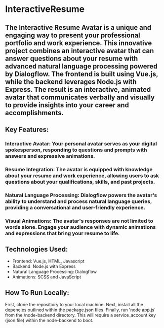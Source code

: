 # InteractiveResume
## The Interactive Resume Avatar is a unique and engaging way to present your professional portfolio and work experience. This innovative project combines an interactive avatar that can answer questions about your resume with advanced natural language processing powered by Dialogflow. The frontend is built using Vue.js, while the backend leverages Node.js with Express. The result is an interactive, animated avatar that communicates verbally and visually to provide insights into your career and accomplishments.

## Key Features:
### Interactive Avatar: Your personal avatar serves as your digital spokesperson, responding to questions and prompts with answers and expressive animations.

### Resume Integration: The avatar is equipped with knowledge about your resume and work experience, allowing users to ask questions about your qualifications, skills, and past projects.

### Natural Language Processing: Dialogflow powers the avatar's ability to understand and process natural language queries, providing a conversational and user-friendly experience.

### Visual Animations: The avatar's responses are not limited to words alone. Engage your audience with dynamic animations and expressions that bring your resume to life.

## Technologies Used:
- Frontend: Vue.js, HTML, Javascript
- Backend: Node.js with Express
- Natural Language Processing: Dialogflow
- Animations: SCSS and JavaScript

## How To Run Locally: 
First, clone the repositiory to your local machine. Next, install all the depencies outlined within the package.json files. Finally, run 'node app.js' from the /node-backend directory. This will require a service_account key (json file) within the node-backend to boot. 
